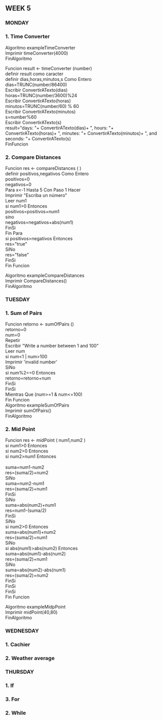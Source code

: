 ## WEEK 5

### MONDAY

### 1. Time Converter 

Algoritmo exampleTimeConverter <br>
	Imprimir timeConverter(4000) <br>
FinAlgoritmo <br>

Funcion  result <- timeConverter (number) <br>
	definir result como caracter <br>
	definir dias,horas,minutos,s Como Entero <br>
	dias=TRUNC(number/86400) <br>
	Escribir ConvertirATexto(dias) <br>
	horas=TRUNC(number/3600)%24 <br>
	Escribir ConvertirATexto(horas) <br>
	minutos=TRUNC(number/60) % 60 <br>
	Escribir ConvertirATexto(minutos) <br>
	s=number%60 <br>
	Escribir ConvertirATexto(s) <br>
	result="days: "+ ConvertirATexto(dias)+  ", hours: "+ ConvertirATexto(horas)+ ", minutes: "+ ConvertirATexto(minutos)+ ", and seconds: "+ ConvertirATexto(s) <br>
  FinFuncion <br>

### 2. Compare Distances

Funcion res <- compareDistances (  )  <br>
	definir positivos,negativos Como Entero <br>
	positivos=0 <br>
	negativos=0 <br>
	Para x<-1 Hasta 5 Con Paso 1 Hacer <br>
		Imprimir "Escriba un número" <br>
		Leer num1 <br>
		si num1>0 Entonces <br>
			positivos=positivos+num1 <br>
		sino <br>
			negativos=negativos+abs(num1) <br>
		FinSi <br>
	Fin Para <br>
	si positivos>negativos Entonces <br>
		res="true" <br>
	SiNo <br>
		res="false" <br>
	FinSi <br>
Fin Funcion <br>

Algoritmo exampleCompareDistances <br>
	Imprimir CompareDistances() <br>
FinAlgoritmo <br>


### TUESDAY

### 1. Sum of Pairs

Funcion retorno <- sumOfPairs () <br>
	retorno=0 <br>
	num=0 <br>
	Repetir <br>
		Escribir  "Write a number between 1 and 100" <br>
		Leer  num <br>
		si num<1 | num>100 <br>
			Imprimir 'invalid number' <br>
		SiNo <br>
			si num%2==0 Entonces <br>
				retorno=retorno+num <br>
			FinSi <br>
		FinSi <br>
	Mientras Que (num>=1 & num<=100) <br>
Fin Funcion <br>
Algoritmo exampleSumOfPairs <br>
	Imprimir sumOfPairs() <br>
FinAlgoritmo <br>


### 2. Mid Point

Funcion res <- midPoint ( num1,num2 ) <br>
	si num1>0 Entonces <br>
		si num2>0 Entonces <br>
			si num2>num1 Entonces <br> <br>
				suma=num1-num2 <br>
				res=(suma/2)+num2 <br>
			SiNo <br>
				suma=num2-num1 <br>
				res=(suma/2)+num1 <br>
			FinSi <br>
		SiNo <br>
			suma=abs(num2)+num1 <br>
			res=num1-(suma/2) <br>
		FinSi <br>
	SiNo <br>
		si num2>0 Entonces <br>
			suma=abs(num1)+num2 <br>
			res=(suma/2)+num1 <br>
		SiNo <br>
			si abs(num1)>abs(num2) Entonces <br>
				suma=abs(num1)-abs(num2) <br>
				res=(suma/2)+num1 <br>
			SiNo <br>
				suma=abs(num2)-abs(num1) <br>
				res=(suma/2)+num2 <br>
			FinSi <br>
		FinSi <br>
	FinSi <br>
Fin Funcion <br>

Algoritmo exampleMidpPoint <br>
	Imprimir midPoint(40,80) <br>
FinAlgoritmo <br>

### WEDNESDAY

### 1. Cachier

### 2. Weather average

### THURSDAY

### 1. If
### 3. For
### 2. While
